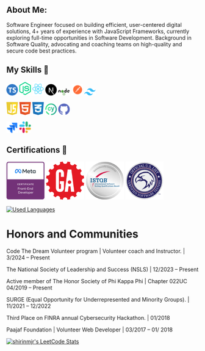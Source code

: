 ## About Me:

Software Engineer focused on building efficient, user-centered digital solutions, 4+ years of experience with JavaScript Frameworks, currently exploring full-time opportunities in Software Development. Background in Software Quality, advocating and coaching teams on high-quality and secure code best practices.


## My Skills 🚀

<div>
<p align="left">
<a href="https://www.typescriptlang.org/"><img width=30 src='./profile/assets/ts-logo-round-512.png'/></a>
<a href=""><img width=30 src='./profile/assets/nodejs-3-logo.svg'/></a>
<a href=""><img width=30 src='./profile/assets/react-logo.svg'/></a>
<a href=""><img width=30 src='./profile/assets/nextjs-icon.svg'/></a>
<a href=""><img width=30 src='./profile/assets/nodejs-1-logo.svg'/></a>
<a href=""><img width=30 src='./profile/assets/postman-logo.svg'/></a>
<a href="https://tailwindcss.com/"><img width=30 src='./profile/assets/tailwindcss-mark.svg'/></a>

</p>
<p>
<a href="https://www.javascript.com/"><img width=30 src='./profile/assets/logo-javascript.svg'/></a>
<a href=""><img width=30 src='./profile/assets/html-logo.svg'/></a>
<a href=""><img width=30 src='./profile/assets/css-3-logo.svg'/></a>
<a href=""><img width=30 src='./profile/assets/cypress-icon.png'/></a>
<a href=""><img width=30 src='./profile/assets/github-icon.svg'/></a>
</p>
<p>
<a href=""><img width=30 src='./profile/assets/jira-logo.svg'/></a>
<a href=""><img width=30 src='./profile/assets/slack-new-logo.svg'/></a>
</p>
</div>

## Certifications 🚀

<div>
<p>
<a href=""><img width=100 src='./profile/certs/meta-front-end-logo.png'/></a>
<a href=""><img width=100 src='./profile/certs/general-assembly-logo.png'/></a>
<a href=""><img width=100 src='./profile/certs/ISTQB.png'/></a>
<a href=""><img width=100 src='./profile/certs/certified-tester-logo.png'/></a>
</p>
    
[![Used Languages](https://github-readme-stats.vercel.app/api/top-langs/?username=shirinmjr&show_icons=true&theme=dark&layout=compact)](https://github.com/shirinmjr/shirinmjr/blob/master/readme.md)

</div>

# Honors and Communities

Code The Dream Volunteer program | Volunteer coach and Instructor. | 3/2024 – Present

The National Society of Leadership and Success (NSLS) | 12/2023 – Present

Active member of The Honor Society of Phi Kappa Phi | Chapter 022UC 04/2019 – Present

SURGE (Equal Opportunity for Underrepresented and Minority Groups). | 11/2021 – 12/2022 

Third Place on FINRA annual Cybersecurity Hackathon. | 01/2018

Paajaf Foundation | Volunteer Web Developer | 03/2017 – 01/ 2018

[![shirinmjr's LeetCode Stats](https://leetcode-stats.vercel.app/api?username=shirinmjr&theme=Dark)](https://github.com/JeremyTsaii/leetcode-stats)
<!--
[![trophy](https://github-profile-trophy.vercel.app/?username=ryo-ma&theme=algolia)](https://github.com/ryo-ma/github-profile-trophy)
![Top Langs](https://github-readme-stats.vercel.app/api/top-langs/?username=anuraghazra&layout=compact)
--->


<!--
## Connect with Me 🌐

<p align="left">
  <a href="https://github.com/shirinmjr" target="_blank" rel="noreferrer">
    <picture>
      <source media="(prefers-color-scheme: dark)" srcset="https://raw.githubusercontent.com/danielcranney/readme-generator/main/public/icons/socials/github-dark.svg" />
      <source media="(prefers-color-scheme: light)" srcset="https://raw.githubusercontent.com/danielcranney/readme-generator/main/public/icons/socials/github.svg" />
      <img src="https://raw.githubusercontent.com/danielcranney/readme-generator/main/public/icons/socials/github.svg" width="32" height="32" />
    </picture>
  </a>&nbsp;&nbsp;
 <a href="https://www.linkedin.com/in/shirinmohajer/" target="_blank" rel="noreferrer">
    <img src="https://raw.githubusercontent.com/danielcranney/readme-generator/main/public/icons/socials/linkedin.svg" width="32" height="32" alt="LinkedIn" /></a>&nbsp;&nbsp;&nbsp;&nbsp;
<a align="left">
 <img src="https://komarev.com/ghpvc/?username=shirinmjr&label=Profile%20views&color=0e75b6&style=for-the-badge" alt="shirinmjr" width="auto" height="32" />
</a>
</p>
<h3 align="left">Languages and Tools:</h3>

**shirinmjr/shirinmjr** is a ✨ _special_ ✨ repository because its `README.md` (this file) appears on your GitHub profile.

Here are some ideas to get you started:

- 🔭 I’m currently working on ...
- 🌱 I’m currently learning ...
- 👯 I’m looking to collaborate on ...
- 🤔 I’m looking for help with ...
- 💬 Ask me about ...
- 📫 How to reach me: ...
- 😄 Pronouns: ...
- ⚡ Fun fact: ...
-->

